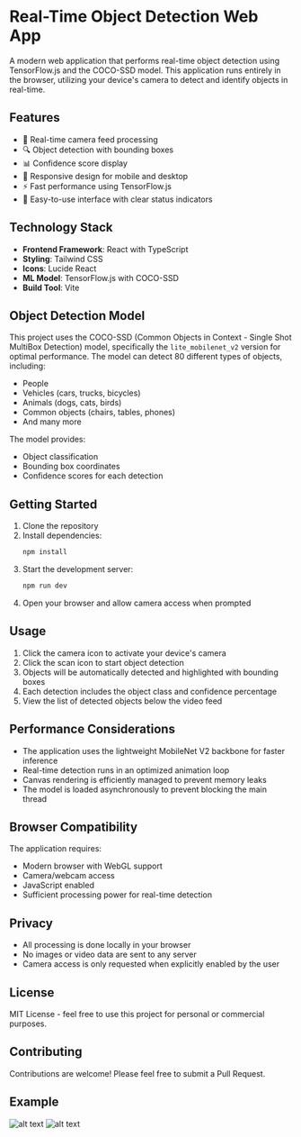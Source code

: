 # Real-Time Object Detection Web App

A modern web application that performs real-time object detection using TensorFlow.js and the COCO-SSD model. This application runs entirely in the browser, utilizing your device's camera to detect and identify objects in real-time.

## Features

- 📸 Real-time camera feed processing
- 🔍 Object detection with bounding boxes
- 📊 Confidence score display
- 📱 Responsive design for mobile and desktop
- ⚡ Fast performance using TensorFlow.js
- 🎯 Easy-to-use interface with clear status indicators

## Technology Stack

- **Frontend Framework**: React with TypeScript
- **Styling**: Tailwind CSS
- **Icons**: Lucide React
- **ML Model**: TensorFlow.js with COCO-SSD
- **Build Tool**: Vite

## Object Detection Model

This project uses the COCO-SSD (Common Objects in Context - Single Shot MultiBox Detection) model, specifically the `lite_mobilenet_v2` version for optimal performance. The model can detect 80 different types of objects, including:

- People
- Vehicles (cars, trucks, bicycles)
- Animals (dogs, cats, birds)
- Common objects (chairs, tables, phones)
- And many more

The model provides:

- Object classification
- Bounding box coordinates
- Confidence scores for each detection

## Getting Started

1. Clone the repository
2. Install dependencies:
   ```bash
   npm install
   ```
3. Start the development server:
   ```bash
   npm run dev
   ```
4. Open your browser and allow camera access when prompted

## Usage

1. Click the camera icon to activate your device's camera
2. Click the scan icon to start object detection
3. Objects will be automatically detected and highlighted with bounding boxes
4. Each detection includes the object class and confidence percentage
5. View the list of detected objects below the video feed

## Performance Considerations

- The application uses the lightweight MobileNet V2 backbone for faster inference
- Real-time detection runs in an optimized animation loop
- Canvas rendering is efficiently managed to prevent memory leaks
- The model is loaded asynchronously to prevent blocking the main thread

## Browser Compatibility

The application requires:

- Modern browser with WebGL support
- Camera/webcam access
- JavaScript enabled
- Sufficient processing power for real-time detection

## Privacy

- All processing is done locally in your browser
- No images or video data are sent to any server
- Camera access is only requested when explicitly enabled by the user

## License

MIT License - feel free to use this project for personal or commercial purposes.

## Contributing

Contributions are welcome! Please feel free to submit a Pull Request.

## Example

![alt text](Screenshot_20250115-120840.jpg) ![alt text](Screenshot_20250115-121132.jpg)
